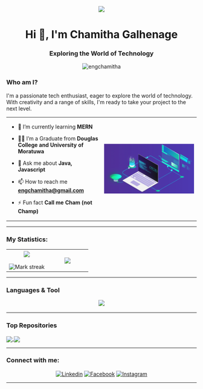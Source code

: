 <p align="center" ><img  src = "https://github.com/7oSkaaa/7oSkaaa/blob/main/Images/about_me.gif?raw=true" width = 100px></p>
<h1 align="center">Hi 👋, I'm Chamitha Galhenage</h1>
<h3 align="center">Exploring the World of Technology</h3>
<p align="center"> <img src="https://komarev.com/ghpvc/?username=engchamitha&label=Profile%20views&color=0e75b6&style=flat" alt="engchamitha" /> </p>

### Who am I?

I'm a passionate tech enthusiast, eager to explore the world of technology. With creativity and a range of skills, I'm ready to take your project to the next level.

<table align="center">
<tr border="none">
<td width="50%" align="left">
  
- 🌱 I’m currently learning **MERN**

- 🧑‍🎓 I’m a Graduate from **Douglas College and University of Moratuwa**

- 💬 Ask me about **Java, Javascript**

- 📫 How to reach me **engchamitha@gmail.com**
- ⚡ Fun fact **Call me Cham (not Champ)**

</td>
<td width="50%" align="center">

  <img align="center" alt="Coding" width="450" src="./assets/banner.gif">
  </td>
</tr>
</table>

---

### My Statistics:

<table align="center">
<tr border="none">
<td width="50%" align="center">
  
  <img  align="center"  src="https://github-readme-stats.vercel.app/api?username=engchamitha&theme=dark&show_icons=true&count_private=true" />
  <br></br>
  <img  title="🔥 Get streak stats for your profile at git.io/streak-stats" alt="Mark streak" src="https://github-readme-streak-stats.herokuapp.com/?user=engchamitha&theme=dark&hide_border=false" /> 
</td>
<td width="50%" align="center">

  <img  align="center"  src="https://github-readme-stats.anuraghazra1.vercel.app/api/top-langs/?username=engchamitha&theme=dark&hide_border=false&no-bg=true&no-frame=true&langs_count=10"/>
  
  </td>
</tr>
</table>

---

### Languages & Tool

<p align="center">
  <a href="">
    <img src="https://skillicons.dev/icons?i=html,css,js,jquery,java,cs,py,mongodb,mysql,git,github,spring,dotnet,docker,nodejs,react,vue,anaconda,eclipse,arduino,raspberrypi,bootstrap,tailwind,linux,matlab,postman,visualstudio,vscode&perline=9&theme=light" />
  </a>
</p>

---

<!-- ### Software and Tools

---
### Databases and Cloud Hosting

---
### Frontend Development Technologies and Tools

---
### Backend Development + Database + DevOps + Deployment Technologies & Tools

---
### Mobile App Development Technologies & Tools

---
### Version Control and Tools

---
### Operating Systems and Others

---

### Domain Knownledge

---
### CI / CD

---
### Side Projects - App

---
### Live Project ( whichever is possible by free hosting)

--- -->

### Top Repositories

<a href="https://github.com/engchamitha/Learn-Github">
  
  <img align="center" src="https://github-readme-stats.anuraghazra1.vercel.app/api/pin/?username=engchamitha&repo=Learn-Github&theme=onedark" />
</a>

<a href="https://github.com/engchamitha/node-and-mysql-project1">
  <img align="center" src="https://github-readme-stats.anuraghazra1.vercel.app/api/pin/?username=engchamitha&repo=node-and-mysql-project1&theme=onedark" />
</a>

---

<!-- ### Learning
<p align="center">
<a href="https://www.linkedin.com/in/chamitha/" target="blank"><img align="center" src="https://github.com/tandpfun/skill-icons/blob/main/icons/LinkedIn.svg" alt="AWS" height="50" width="50" /></a>
<a href="https://www.linkedin.com/in/chamitha/" target="blank"><img align="center" src="https://github.com/tandpfun/skill-icons/blob/main/icons/LinkedIn.svg" alt="Docker" height="50" width="50" /></a>
<a href="https://www.linkedin.com/in/chamitha/" target="blank"><img align="center" src="https://github.com/tandpfun/skill-icons/blob/main/icons/LinkedIn.svg" alt="Kubernetics" height="50" width="50" /></a>
</p>
--- -->

### Connect with me:

<p align="center">
<a href="https://www.linkedin.com/in/chamitha/" target="blank"><img align="center" src="https://skillicons.dev/icons?i=linkedin" alt="Linkedin" height="50" width="50" /></a>
<!-- <a href="https://stackoverflow.com/users/22345746/kaveen-dinethma" target="blank"><img align="center" src="https://raw.githubusercontent.com/rahuldkjain/github-profile-readme-generator/master/src/images/icons/Social/stack-overflow.svg" alt="kaveen-dinethma" height="50" width="50" /></a>
<a href="https://www.kaggle.com/aastha124" target="blank"><img align="center" src="https://img.shields.io/badge/Kaggle-20BEFF?style=for-the-badge&logo=Kaggle&logoColor=white" alt="Kaggle" height="50" width="50" /></a> -->
<a href="https://www.facebook.com/chami0911/" target="blank"><img align="center" src="https://go-skill-icons.vercel.app/api/icons?i=facebook" alt="Facebook" height="50" width="50" /></a>
<a href="https://www.instagram.com/__mr_cham__/" target="blank"><img align="center" src="https://skillicons.dev/icons?i=instagram" alt="Instagram" height="50" width="50" /></a>
</p>

---

<!-- ### Wanna get something done?

<p align="center">
<a href="https://www.fiverr.com/users/gnomezgrave" target="_blank" rel="noreferrer"> <img src="https://praneeth.gnomezgrave.com/assets/img/icons/fiverr.png" alt="fiverr" width="50" height="50"/> </a>
</p>

---

### Wanna sponsor me?

<p align="center"><a href="https://www.buymeacoffee.com/scar2001"> <img align="center" src="https://cdn.buymeacoffee.com/buttons/v2/default-yellow.png" height="50" width="210" alt="scar2001" /></a></p>

--- -->
